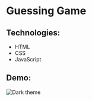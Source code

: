 # Guessing Game

## Technologies:
- HTML
- CSS
- JavaScript

## Demo:
![Dark theme](https://github.com/[ReznikovRoman]/[frontend-projects]/blob/master/demo_pictures/dark_theme.jpg?raw=true)

